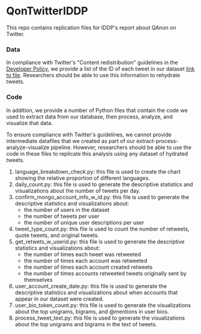 # QonTwitterIDDP

This repo contains replication files for IDDP's report about QAnon on Twitter.

### Data
In compliance with Twitter's "Content redistribution" guidelines in the [Developer Policy](https://developer.twitter.com/en/developer-terms/policy), we provide a list of the ID of each tweet in our dataset [link to file](https://osf.io/jxbgm/). Researchers should be able to use this information to rehydrate tweets.

### Code
In addition, we provide a number of Python files that contain the code we used to extract data from our database, then process, analyze, and visualize that data.  

To ensure compliance with Twitter's guidelines, we cannot provide intermediate datafiles that we created as part of our extract-process-analyze-visualize pipeline. However, researchers should be able to use the code in these files to replicate this analysis using any dataset of hydrated tweets.  
1) language_breakdown_check.py: this file is used to create the chart showing the relative proportion of different languages.
2) daily_count.py: this file is used to generate the descriptive statistics and visualizations about the number of tweets per day.
3) confirm_mongo_account_info_w_id.py: this file is used to generate the descriptive statistics and visualizations about:
    - the number of users in the dataset
    - the number of tweets per user
    - the number of unique user descriptions per user
4) tweet_type_count.py: this file is used to count the number of retweets, quote tweets, and original tweets.
5) get_retwets_w_userid.py: this file is used to generate the descriptive statistics and visualizations about:
    - the number of times each tweet was retweeted
    - the number of times each account was retweeted
    - the number of times each account created retweets
    - the number of times accounts retweeted tweets originally sent by themselves
6) user_account_create_date.py: this file is used to generate the descriptive statistics and visualizations about when accounts that appear in our dataset were created.
7) user_bio_token_count.py: this file is used to generate the visualizations about the top unigrams, bigrams, and @mentions in user bios.
8) process_tweet_text.py: this file is used to generate the visualizations about the top unigrams and bigrams in the text of tweets.
